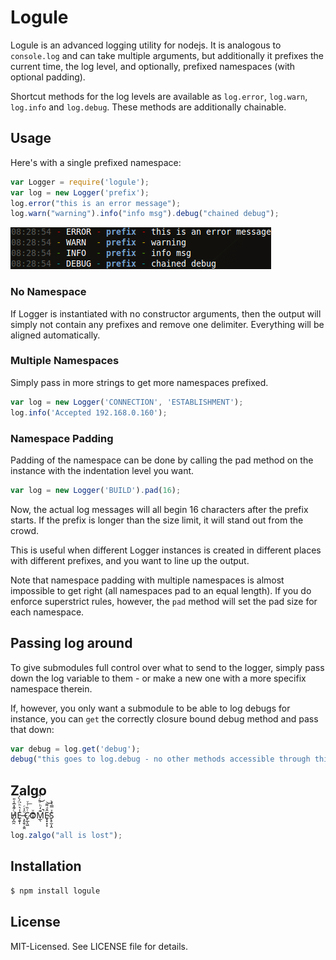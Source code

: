 # Logule
Logule is an advanced logging utility for nodejs. It is analogous to `console.log` and can take multiple arguments,
but additionally it prefixes the current time, the log level, and optionally, prefixed namespaces (with optional padding).

Shortcut methods for the log levels are available as `log.error`, `log.warn`, `log.info` and `log.debug`.
These methods are additionally chainable.

## Usage
Here's with a single prefixed namespace:

````javascript
var Logger = require('logule');
var log = new Logger('prefix');
log.error("this is an error message");
log.warn("warning").info("info msg").debug("chained debug");
````
![output!](https://github.com/clux/logule/raw/master/output.png)
### No Namespace
If Logger is instantiated with no constructor arguments, then the output will simply not contain any prefixes and remove one delimiter.
Everything will be aligned automatically.

### Multiple Namespaces
Simply pass in more strings to get more namespaces prefixed.

````javascript
var log = new Logger('CONNECTION', 'ESTABLISHMENT');
log.info('Accepted 192.168.0.160');
````

### Namespace Padding
Padding of the namespace can be done by calling the pad method on the instance with the indentation level you want.

````javascript
var log = new Logger('BUILD').pad(16);
````

Now, the actual log messages will all begin 16 characters after the prefix starts.
If the prefix is longer than the size limit, it will stand out from the crowd.

This is useful when different Logger instances is created in different places with different prefixes, and you want to line up the output.

Note that namespace padding with multiple namespaces is almost impossible to get right (all namespaces pad to an equal length).
If you do enforce superstrict rules, however, the `pad` method will set the pad size for each namespace.

## Passing log around
To give submodules full control over what to send to the logger, simply pass down the log variable to them - or make a new one with a more specifix namespace therein.

If, however, you only want a submodule to be able to log debugs for instance, you can `get` the correctly closure bound debug method and pass that down:

````javascript
var debug = log.get('debug');
debug("this goes to log.debug - no other methods accessible through this");
````

## Zalgo
H̸̡̪̯ͨ͊̽̅̾̎Ȩ̬̩̾͛ͪ̈́̀́͘ ̶̧̨̱̹̭̯ͧ̾ͬC̷̙̲̝͖ͭ̏ͥͮ͟Oͮ͏̮̪̝͍M̲̖͊̒ͪͩͬ̚̚͜Ȇ̴̟̟͙̞ͩ͌͝S̨̥̫͎̭ͯ̿̔̀ͅ

````javascript
log.zalgo("all is lost");
````

## Installation

````bash
$ npm install logule
````

## License
MIT-Licensed. See LICENSE file for details.
